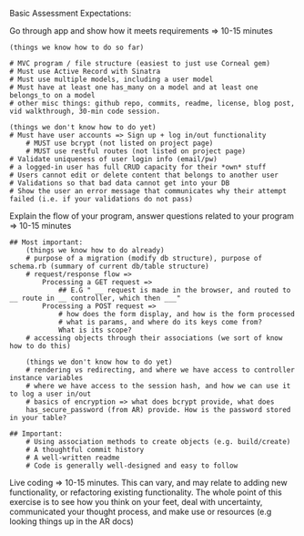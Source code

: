 Basic Assessment Expectations:

Go through app and show how it meets requirements => 10-15 minutes

    (things we know how to do so far)

    # MVC program / file structure (easiest to just use Corneal gem)
    # Must use Active Record with Sinatra
    # Must use multiple models, including a user model
    # Must have at least one has_many on a model and at least one belongs_to on a model
    # other misc things: github repo, commits, readme, license, blog post, vid walkthrough, 30-min code session. 

    (things we don't know how to do yet)
    # Must have user accounts => Sign up + log in/out functionality
        # MUST use bcrypt (not listed on project page)
        # MUST use restful routes (not listed on project page)
    # Validate uniqueness of user login info (email/pw)
    # a logged-in user has full CRUD capacity for their *own* stuff
    # Users cannot edit or delete content that belongs to another user
    # Validations so that bad data cannot get into your DB 
    # Show the user an error message that communicates why their attempt failed (i.e. if your validations do not pass)

Explain the flow of your program, answer questions related to your program => 10-15 minutes

    ## Most important: 
        (things we know how to do already)
        # purpose of a migration (modify db structure), purpose of schema.rb (summary of current db/table structure)
        # request/response flow =>
            Processing a GET request =>
                ## E.G " __ request is made in the browser, and routed to __ route in __ controller, which then ___"
            Processing a POST request => 
                # how does the form display, and how is the form processed
                # what is params, and where do its keys come from?
                What is its scope?
        # accessing objects through their associations (we sort of know how to do this)

        (things we don't know how to do yet)
        # rendering vs redirecting, and where we have access to controller instance variables
        # where we have access to the session hash, and how we can use it to log a user in/out
        # basics of encryption => what does bcrypt provide, what does 
        has_secure_password (from AR) provide. How is the password stored in your table?

    ## Important:
        # Using association methods to create objects (e.g. build/create)
        # A thoughtful commit history
        # A well-written readme
        # Code is generally well-designed and easy to follow

Live coding => 10-15 minutes. This can vary, and may relate to adding new functionality, or refactoring existing functionality. The whole point of this exercise is to see how you think on your feet, deal with uncertainty, communicated your thought process, and make use or resources (e.g looking things up in the AR docs)
